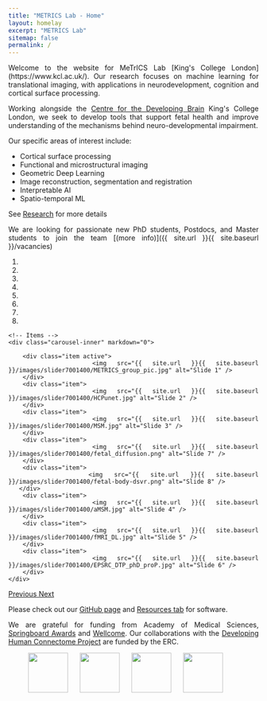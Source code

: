 ```yaml
---
title: "METRICS Lab - Home"
layout: homelay
excerpt: "METRICS Lab"
sitemap: false
permalink: /
---
```

<div markdown style="text-align: justify">
Welcome to the website for MeTrICS Lab [King's College London](https://www.kcl.ac.uk/). Our research focuses on machine learning for translational imaging, with applications in neurodevelopment, cognition and cortical surface processing.

Working alongside the [Centre for the Developing Brain](https://www.developingbrain.co.uk/) King's College London, we seek to develop tools that support fetal health and improve understanding of the mechanisms behind neuro-developmental impairment.

Our specific areas of interest include:
- Cortical surface processing
- Functional and microstructural imaging
- Geometric Deep Learning
- Image reconstruction, segmentation and registration
- Interpretable AI
- Spatio-temporal ML

 See [Research](research) for more details


We are  looking for passionate new PhD students, Postdocs, and Master students to join the team [(more info)]({{ site.url }}{{ site.baseurl }}/vacancies)


<div markdown="0" id="carousel" class="carousel slide" data-ride="carousel" data-interval="5000" data-pause="hover" >
    <!-- Menu -->
    <ol class="carousel-indicators">
        <li data-target="#carousel" data-slide-to="0" class="active"></li>
        <li data-target="#carousel" data-slide-to="1"></li>
        <li data-target="#carousel" data-slide-to="2"></li>
        <li data-target="#carousel" data-slide-to="3"></li>
        <li data-target="#carousel" data-slide-to="4"></li>
        <li data-target="#carousel" data-slide-to="5"></li>
        <li data-target="#carousel" data-slide-to="6"></li>
        <li data-target="#carousel" data-slide-to="7"></li>
    </ol>

    <!-- Items -->
    <div class="carousel-inner" markdown="0">
    
        <div class="item active">
            <img src="{{ site.url }}{{ site.baseurl }}/images/slider7001400/METRICS_group_pic.jpg" alt="Slide 1" />
        </div>
        <div class="item">
            <img src="{{ site.url }}{{ site.baseurl }}/images/slider7001400/HCPunet.jpg" alt="Slide 2" />
        </div>
        <div class="item">
            <img src="{{ site.url }}{{ site.baseurl }}/images/slider7001400/MSM.jpg" alt="Slide 3" />
        </div>
        <div class="item">
            <img src="{{ site.url }}{{ site.baseurl }}/images/slider7001400/fetal_diffusion.png" alt="Slide 7" />
        </div>
        <div class="item">
           <img src="{{ site.url }}{{ site.baseurl }}/images/slider7001400/fetal-body-dsvr.png" alt="Slide 8" />
       </div>
        <div class="item">
            <img src="{{ site.url }}{{ site.baseurl }}/images/slider7001400/aMSM.jpg" alt="Slide 4" />
        </div>
        <div class="item">
            <img src="{{ site.url }}{{ site.baseurl }}/images/slider7001400/fMRI_DL.jpg" alt="Slide 5" />
        </div>
        <div class="item">
            <img src="{{ site.url }}{{ site.baseurl }}/images/slider7001400/EPSRC_DTP_phD_proP.jpg" alt="Slide 6" />
        </div>      
    </div>
  <a class="left carousel-control" href="#carousel" role="button" data-slide="prev">
    <span class="glyphicon glyphicon-chevron-left" aria-hidden="true"></span>
    <span class="sr-only">Previous</span>
  </a>
  <a class="right carousel-control" href="#carousel" role="button" data-slide="next">
    <span class="glyphicon glyphicon-chevron-right" aria-hidden="true"></span>
    <span class="sr-only">Next</span>
  </a>
</div>

Please check out our [GitHub page](https://github.com/metrics-lab) and [Resources tab](resources) for software.

We are grateful for funding from Academy of Medical Sciences, [Springboard Awards](https://acmedsci.ac.uk/grants-and-schemes/grant-schemes/springboard) and [Wellcome](https://wellcome.ac.uk/funding). Our collaborations with the [Developing Human Connectome Project](http://www.developingconnectome.org/) are funded by the ERC.
</div>
<figure class="fourth">
  <img src="{{ site.url }}{{ site.baseurl }}/images/logopic/Logo_AMS.png" style="height: 80px; ; padding-right:20px; padding-left=20px">
  <img src="{{ site.url }}{{ site.baseurl }}/images/logopic/Logo_Wellcome.jpeg" style="height: 80px; padding-right:20px">
  <img src="{{ site.url }}{{ site.baseurl }}/images/logopic/Logo_ERC.jpg" style="height: 80px; padding-right:20px">
  <img src="{{ site.url }}{{ site.baseurl }}/images/logopic/Logo_Kings.png" style="height: 80px; padding-right:20px">
</figure>
